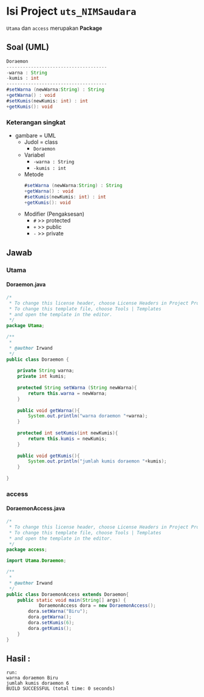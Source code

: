 # Isi Project `uts_NIMSaudara`
`Utama` dan `access` merupakan **Package**
## Soal (UML)
```java
Doraemon
-------------------------------------
-warna : String
-kumis : int
-------------------------------------
#setWarna (newWarna:String) : String
+getWarna() : void
#setKumis(newKumis: int) : int
+getKumis(): void
```
### Keterangan singkat
- gambare = UML
  - Judol = class
    - `Doraemon`
  - Variabel
    - `-warna : String`
    - `-kumis : int`
  - Metode
    ```java
    #setWarna (newWarna:String) : String
    +getWarna() : void
    #setKumis(newKumis: int) : int
    +getKumis(): void
    ```
  - Modifier (Pengaksesan)
    - `#` >> protected
    - `+` >> public
    - `-` >> private
## Jawab
### Utama
#### Doraemon.java
```java
/*
 * To change this license header, choose License Headers in Project Properties.
 * To change this template file, choose Tools | Templates
 * and open the template in the editor.
 */
package Utama;

/**
 *
 * @author Irwand
 */
public class Doraemon {
    
    private String warna;
    private int kumis;
    
    protected String setWarna (String newWarna){
        return this.warna = newWarna;
    }
    
    public void getWarna(){
        System.out.println("warna doraemon "+warna);
    }
    
    protected int setKumis(int newKumis){
        return this.kumis = newKumis;
    }
    
    public void getKumis(){
        System.out.println("jumlah kumis doraemon "+kumis);
    }
    
}

```
### access
#### DoraemonAccess.java
```java
/*
 * To change this license header, choose License Headers in Project Properties.
 * To change this template file, choose Tools | Templates
 * and open the template in the editor.
 */
package access;

import Utama.Doraemon;

/**
 *
 * @author Irwand
 */
public class DoraemonAccess extends Doraemon{
    public static void main(String[] args) {
            DoraemonAccess dora = new DoraemonAccess();
        dora.setWarna("Biru");
        dora.getWarna();
        dora.setKumis(6);
        dora.getKumis();
    }
}

```

## Hasil :
```
run:
warna doraemon Biru
jumlah kumis doraemon 6
BUILD SUCCESSFUL (total time: 0 seconds)
```
